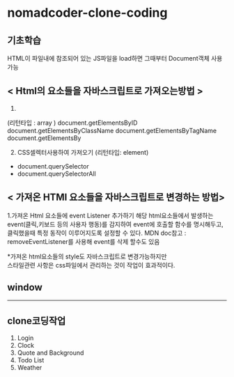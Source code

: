 # nomadcoder-clone-coding
## 기초학습 
HTML이 파일내에 참조되어 있는 JS파일을 load하면 그때부터 Document객체 사용가능


## < Html의 요소들을 자바스크립트로 가져오는방법 >
1.
(리턴타입 : array )
document.getElementsByID
  document.getElementsByClassName
  document.getElementsByTagName
  document.getElementsBy

2. CSS셀렉터사용하여 가져오기
(리턴타입: element)
- document.querySelector
- document.querySelectorAll


## < 가져온 HTMl 요소들을 자바스크립트로 변경하는 방법>
1.가져온 Html 요소들에 event Listener 추가하기
해당 html요소들에서 발생하는 event(클릭,키보드 등의 사용자 행동)를 감지하여
event에 호출할 함수를 명시해두고, 클릭했을때 특정 동작이 이루어지도록 설정할 수 있다.
MDN doc참고 : 
removeEventListener를 사용해 event를 삭제 할수도 있음

*가져온 html요소들의 style도 자바스크립트로 변경가능하지만   
스타일관련 사항은 css파일에서 관리하는 것이 작업이 효과적이다. 


## window 


---
## clone코딩작업
1. Login
2. Clock
3. Quote and Background
4. Todo List
5. Weather